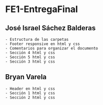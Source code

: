# FE1-EntregaFinal

## José Israel Sáchez Balderas
    - Estructura de las carpetas
    - Footer responsive en html y css
    - Comentarios para organizar el documento
    - Sección 4 html y css
    - Sección 5 html y css
    - Sección 3 html y css
## Bryan Varela
    - Header en html y css
    - Sección 1 html y css
    - Sección 2 html y css